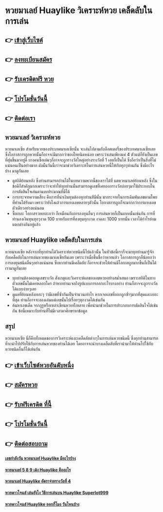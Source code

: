 # หวยมาเลย์ Huaylike วิเคราะห์หวย เคล็ดลับในการเล่น

## 👉 [เข้าสู่เว็บไซต์](https://bit.ly/3LgWyNT)
## 👉 [ลงทะเบียนสมัคร](https://bit.ly/3S7iqxo)
## 👉 [รับเครดิตฟรี หวย](https://bit.ly/3S7iqxo)
## 👉 [โปรโมชั่นวันนี้](https://bit.ly/3S7iqxo)
## 👉 [ติดต่อเรา](https://bit.ly/3S7iqxo)

## หวยมาเลย์ วิเคราะห์หวย 
หวยมาเลเซีย สำหรับหวยของประเทศมาเลเซียนั้น จะเล่นไปตามกับล็อตเตอรี่ของประเทศมาเลเซียเลย ซึ่งโอกาสการถูกหวยนั้นก็อาจจะมีมากกว่าของไทยนิดหน่อย เพราะว่าเล่นเพียงแค่ 4 ตัวแต่ก็ยังเป็นเลขที่สุ่มขึ้นมาอยู่ดี บางคนซื้อเล่นๆก็อาจจะถูกรางวัลใหญ่อย่างรางวัลที่ 1 เลยก็เป็นได้ ซึ่งถือว่าเป็นสิ่งที่ไม่แน่นอนเป็นอย่างมาก ดังนั้นวันนี้เราจะมาช่วยวิเคราะห์ในการเล่นหวยนี้ให้กับทุกๆท่านกัน ซึ่งมีอะไรบ้าง มาดูกันเลย
- ดูสถิติย้อนหลัง ซึ่งท่านสามารถอ่านได้ในบทความพวกนี้ของเราได้ที่ ผลหวยมาเลย์ย้อนหลัง ซึ่งในข้อดีก็สำคัญมากเพราะว่าจะทำให้ทุกท่านนั้นสามารถดูเลขที่เคยออกรางวัลบ่อยๆมาใช้ประกอบในการตัดสินใจเล่นตามงบประมาณที่มีได้
- การกระจายความเสี่ยง คือการที่นำเงินทุนต้องทุกท่านทีมีนั้น มากระจายในการเดิมพันเลขตามโพยที่ท่านได้รับมา เพราะว่ายังไงแล้วการแทงเลขหลายๆตัวนั้น โอกาสการถูกก็จะมากกว่าการแทงเลขตัวเดียวอย่างแน่นอน
- ซื้อเยอะ โอกาสรวยเยอะกว่า ก็เหมือนกับการลงทุนอื่นๆ การเล่นหวยก็เป็นแบบนั้นเช่นกัน การที่ท่านลงเงินทุนทุกๆงวด 100 บาทกับการที่ลงทุนทุกงวด งวดละ 1000 บาทนั้น เวลาได้กำไรย่อมแตกต่างกันอยู่แล้ว

## หวยมาเลย์ Huaylike เคล็ดลับในการเล่น
หวยมาเลเซีย หลังจากที่ทุกท่านได้วิเคราะห์หวยชนิดนี้ไปแล้วนั้น ในหัวข้อนี้เราก็จะมาทุกท่านมารู้จักกับเคล็ดลับในการเล่นหวยของมาเลเซียกันเลย เพราะว่าเมื่อขึ้นชื่อว่าหวยแล้ว โอกาสการถูกก็น้อยกว่าการลงทุนชนิดอื่นๆอย่างแน่นอน ซึ่งหากท่านมีเคล็ดลับ ก็อาจจะช่วยให้ท่านมีโอกาสถูกมากขึ้นก็เป็นได้ เรามาดูกันเลย
- ทุกท่านต้องคอยดูเลขรางวัล สังเกตุและวิเคราะห์ผลของเลขหวยอย่างสม่ำเสมอ เพราะสถิติในทางตัวเลขนั้นไม่เคยหลอกใคร ถ้าหากท่านเจอถึงรูปแบบการออกอะไรบางอย่าง ท่านก็อาจจะถูกรางวัลได้แบบง่ายๆเลย
- ดูผลที่ย้อนหลังเยอะๆ ว่ามีเลขที่ซ้ำกันเป็นจำนวนเท่าไร หากเจอเลขที่ออกถูกซ้ำๆมากที่สุดและเยอะที่สุด ท่านก็อาจจะลองเล่นแต่เลขนั้นไปเรื่อยๆทุกงวดได้เช่นกัน
- ค้นหาเลขเด็ด จากกูรูหรือเหล่าเซียนหวยทั้งหลาย เพื่อนำมาช่วยในการประกอบการตัดสินใจได้เช่นกัน ข้อนี้เหมาะกับท่านที่ไม่มีเวลามาศึกษาหาข้อมูล

## สรุป
หวยมาเลเซีย นี่ก็คือทั้งหมดของการวิเคราะห์และเคล็ดลับต่างๆในการเล่นหวยชนิดนี้ ซึ่งทุกท่านสามารถที่จะนำไปปรับใช้กับการเล่นหวยของท่านได้เลย โดยอาจจะนำบางเคล็ดลับที่เรานำมาให้ท่านไปใช้กับหวยชนิดอื่นก็ได้เช่นกัน

## 👉 [เข้าเว็บไซต์หวยอันดับหนึ่ง](https://bit.ly/3LgWyNT)
## 👉 [สมัครหวย](https://bit.ly/3S7iqxo)
## 👉 [รับฟรีเครดิต ที่นี้](https://bit.ly/3S7iqxo)
## 👉 [โปรโมชั่นวันนี้](https://bit.ly/3S7iqxo)
## 👉 [ติดต่อสอบถาม](https://bit.ly/3S7iqxo)

#### [เลขกำลังวัน หวยมาเลย์ Huaylike มีอะไรบ้าง](https://atom.io/themes/เลขกำลังวัน%20หวยมาเลย์%20Huaylike%20มีอะไรบ้าง)
#### [หวยมาเลย์ 5 8 9 เด้ง Huaylike คืออะไร](https://atom.io/themes/หวยมาเลย์%205%208%209%20เด้ง%20Huaylike%20คืออะไร)
#### [หวยมาเลย์ Huaylike อัตราจ่ายรางวัลที่ 4](https://atom.io/themes/หวยมาเลย์%20Huaylike%20อัตราจ่ายรางวัลที่%204)
#### [หวยดาวโจนส์ เล่นยังไง วิธีการเล่นบน Huaylike Superlot999](https://atom.io/themes/หวยดาวโจนส์%20เล่นยังไง%20วิธีการเล่นบน%20Huaylike%20Superlot999)
#### [หวยดาวโจนส์ Huaylike ออกกี่โมง วันไหนบ้าง](https://atom.io/themes/หวยดาวโจนส์%20Huaylike%20ออกกี่โมง%20วันไหนบ้าง)